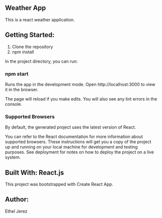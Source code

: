 ## Weather App
This is a react weather application. 

## Getting Started:


1. Clone the repository
2. npm install

In the project directory, you can run:

### npm start
Runs the app in the development mode.
Open http://localhost:3000 to view it in the browser.

The page will reload if you make edits.
You will also see any lint errors in the console.

### Supported Browsers
By default, the generated project uses the latest version of React.

You can refer to the React documentation for more information about supported browsers. These instructions will get you a copy of the project up and running on your local machine for development and testing purposes. See deployment for notes on how to deploy the project on a live system.

## Built With: React.js
This project was bootstrapped with Create React App.

## Author:
Ethel Jerez

